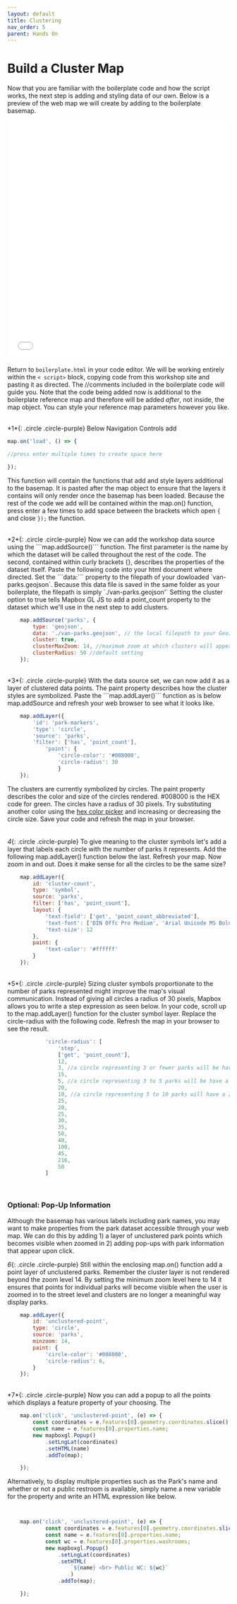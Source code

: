 ```yaml
---
layout: default
title: Clustering
nav_order: 5
parent: Hands On
---
```

# Build a Cluster Map

Now that you are familiar with the boilerplate code and how the script works, the next step is adding and styling data of our own. Below is a preview of the web map we will create by adding to the boilerplate basemap.

<iframe src="./cluster-map.html" style="width: 100%; height: 540px; border:none;"></iframe>
<!-- https://github.com/ubc-library-rc/intro-mapbox/blob/5b582ed327ce2fb6a4a04db4e26ddb6baa819271/content/cluster-map.html -->
    

Return to `boilerplate.html` in your code editor. We will be working entirely within the `< script>` block, copying code from this workshop site and pasting it as directed. The //comments included in the boilerplate code will guide you. Note that the code being added now is additional to the boilerplate reference map and therefore will be added *after*, not inside, the map object. You can style your reference map parameters however you like. 

<br>
*1*{: .circle .circle-purple} Below Navigation Controls add 

```js
map.on('load', () => { 

//press enter multiple times to create space here

});
```

This function will contain the functions that add and style layers additional to the basemap. It is pasted after the map object to ensure that the layers it contains will only render once the basemap has been loaded. Because the rest of the code we add will be contained within the map.on() function, press enter a few times to add space between the brackets which open  `{` and close `});` the function. 
    
<br>
*2*{: .circle .circle-purple} 
Now we can add the workshop data source using the ```map.addSource()``` function. The first parameter is the name by which the dataset will be called throughout the rest of the code. The second, contained within curly brackets {}, describes the properties of the dataset itself. Paste the following code into your html document where directed. Set the ```data:``` property to the filepath of your dowloaded `van-parks.geojson`. Because this data file is saved in the same folder as  your boilerplate, the filepath is simply `./van-parks.geojson'` Setting the cluster option to true tells Mapbox GL JS to add a point_count property to the dataset which we'll use in the next step to add clusters. 

```js
    map.addSource('parks', {
        type: 'geojson', 
        data: './van-parks.geojson', // the local filepath to your GeoJSON file
        cluster: true, 
        clusterMaxZoom: 14, //maximum zoom at which clusters will appear
        clusterRadius: 50 //default setting
    });
```
   
<br>
*3*{: .circle .circle-purple}
With the data source set, we can now add it as a layer of clustered data points. The paint property describes how the cluster styles are symbolized. Paste the ```map.addLayer()``` function as is below map.addSource and refresh your web browser to see what it looks like. 

```js
    map.addLayer({
        'id': 'park-markers',
        'type': 'circle', 
        'source': 'parks', 
        'filter': ['has', 'point_count'],
            'paint': {
                'circle-color': '#008000',
                'circle-radius': 30
                }
    });
```
The clusters are currently symbolized by circles. The paint property describes the color and size of the circles rendered. #008000 is the HEX code for green. The circles have a radius of 30 pixels. Try substituting another color using the [hex color picker](https://www.google.com/search?q=hex+color+picker&oq=hex&aqs=chrome.0.69i59j69i57j69i59l2j46i199i433i465i512j0i433i512l3j46i131i199i433i465i512j0i433i512.1328j1j7&sourceid=chrome&ie=UTF-8) and increasing or decreasing the circle size. Save your code and refresh the map in your browser. 
<br>
<br>    
*4*{: .circle .circle-purple}
To give meaning to the cluster symbols let's add a layer that labels each circle with the number of parks it represents. Add the following map.addLayer() function below the last. Refresh your map. Now zoom in and out. Does it make sense for all the circles to be the same size?

```js
    map.addLayer({
        id: 'cluster-count',
        type: 'symbol',
        source: 'parks',
        filter: ['has', 'point_count'],
        layout: {
            'text-field': ['get', 'point_count_abbreviated'],
            'text-font': ['DIN Offc Pro Medium', 'Arial Unicode MS Bold'],
            'text-size': 12
        },
        paint: {
            'text-color': '#ffffff'
        }
    });
```
      
<br>
*5*{: .circle .circle-purple}
Sizing cluster symbols proportionate to the number of parks represented might improve the map's visual communication. Instead of giving all circles a radius of 30 pixels, Mapbox allows you to write a step expression as seen below. In your code, scroll up to the map.addLayer() function for the cluster symbol layer. Replace the circle-radius with the following code. Refresh the map in your browser to see the result.  

```js
            'circle-radius': [
                'step',
                ['get', 'point_count'], 
                12, 
                3, //a circle representing 3 or fewer parks will be have a 12px radius  
                15, 
                5, //a circle representing 3 to 5 parks will be have a 15px radius 
                20,   
                10, //a circle representing 5 to 10 parks will have a 20px radius
                25,
                20,
                25,
                30,
                35,
                50,
                40,
                100,
                45,
                216,
                50
            ]
```

<br>

### Optional: Pop-Up Information 
Although the basemap has various labels including park names, you may want to make properties from the park dataset accessible through your web map. We can do this by adding 1) a layer of unclustered park points which becomes visible when zoomed in 2) adding pop-ups with park information that appear upon click. 

    
*6*{: .circle .circle-purple} 
Still within the enclosing map.on() function add a point layer of unclustered parks. Remember the cluster layer is not rendered beyond the zoom level 14. By setting the minimum zoom level here to 14 it ensures that points for individual parks will become visible when the user is zoomed in to the street level and clusters are no longer a meaningful way display parks. 

```js
    map.addLayer({
        id: 'unclustered-point',
        type: 'circle',
        source: 'parks',
        minzoom: 14,
        paint: {
            'circle-color': '#008000',
            'circle-radius': 6,
        }
    });

```
<br>
*7*{: .circle .circle-purple} Now you can add a popup to all the points which displays a feature property of your choosing. The 

```js
    map.on('click', 'unclustered-point', (e) => {
        const coordinates = e.features[0].geometry.coordinates.slice();
        const name = e.features[0].properties.name;
        new mapboxgl.Popup()
            .setLngLat(coordinates)
            .setHTML(name)
            .addTo(map);

    });
```
    
Alternatively, to display multiple properties such as the Park's name and whether or not a public restroom is available, simply name a new variable for the property and write an HTML expression like below. 

```js


    map.on('click', 'unclustered-point', (e) => {
            const coordinates = e.features[0].geometry.coordinates.slice();
            const name = e.features[0].properties.name;
            const wc = e.features[0].properties.washrooms;
            new mapboxgl.Popup()
                .setLngLat(coordinates)
                .setHTML(
                    `${name} <br> Public WC: ${wc}`
                    )
                .addTo(map);

    });
```


